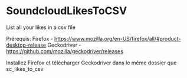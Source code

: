 # SoundcloudLikesToCSV
List all your likes in a csv file

Prérequis:
Firefox - https://www.mozilla.org/en-US/firefox/all/#product-desktop-release
Geckodriver - https://github.com/mozilla/geckodriver/releases

Installez Firefox et télécharger Geckodriver dans le même dossier que sc_likes_to_csv
